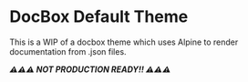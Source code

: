 # DocBox Default Theme

This is a WIP of a docbox theme which uses Alpine to render documentation from .json files.

***⚠⚠⚠ NOT PRODUCTION READY!! ⚠⚠⚠***